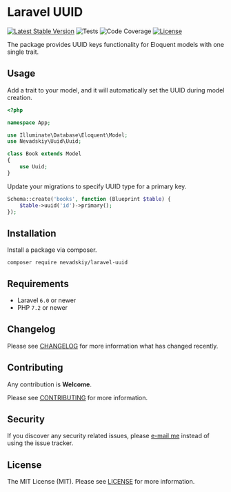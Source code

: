 # Laravel UUID

[![Latest Stable Version](https://poser.pugx.org/nevadskiy/laravel-uuid/v)](https://packagist.org/packages/nevadskiy/laravel-uuid)
![Tests](https://github.com/nevadskiy/laravel-uuid/workflows/Tests/badge.svg)
![Code Coverage](https://codecov.io/gh/nevadskiy/laravel-uuid/branch/master/graphs/badge.svg?branch=master)
[![License](https://poser.pugx.org/nevadskiy/laravel-uuid/license)](https://packagist.org/packages/nevadskiy/laravel-uuid)

The package provides UUID keys functionality for Eloquent models with one single trait.


## Usage

Add a trait to your model, and it will automatically set the UUID during model creation.

```php
<?php

namespace App;

use Illuminate\Database\Eloquent\Model;
use Nevadskiy\Uuid\Uuid;

class Book extends Model
{
    use Uuid;
}
```

Update your migrations to specify UUID type for a primary key.

```php
Schema::create('books', function (Blueprint $table) {
    $table->uuid('id')->primary();
});
```


## Installation

Install a package via composer.

```
composer require nevadskiy/laravel-uuid
```


## Requirements

- Laravel `6.0` or newer
- PHP `7.2` or newer


## Changelog

Please see [CHANGELOG](CHANGELOG.md) for more information what has changed recently.


## Contributing

Any contribution is **Welcome**.

Please see [CONTRIBUTING](CONTRIBUTING.md) for more information.


## Security

If you discover any security related issues, please [e-mail me](mailto:nevadskiy@gmail.com) instead of using the issue tracker.


## License

The MIT License (MIT). Please see [LICENSE](LICENSE.md) for more information.
